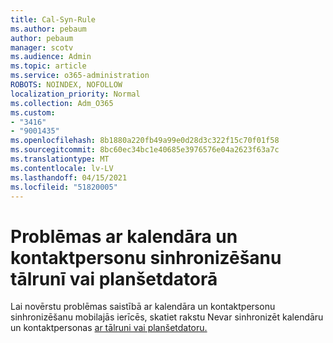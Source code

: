 ```yaml
---
title: Cal-Syn-Rule
ms.author: pebaum
author: pebaum
manager: scotv
ms.audience: Admin
ms.topic: article
ms.service: o365-administration
ROBOTS: NOINDEX, NOFOLLOW
localization_priority: Normal
ms.collection: Adm_O365
ms.custom:
- "3416"
- "9001435"
ms.openlocfilehash: 8b1880a220fb49a99e0d28d3c322f15c70f01f58
ms.sourcegitcommit: 8bc60ec34bc1e40685e3976576e04a2623f63a7c
ms.translationtype: MT
ms.contentlocale: lv-LV
ms.lasthandoff: 04/15/2021
ms.locfileid: "51820005"
---
```

# <a name="problems-syncing-calendar-and-contacts-on-phone-or-tablet"></a>Problēmas ar kalendāra un kontaktpersonu sinhronizēšanu tālrunī vai planšetdatorā

Lai novērstu problēmas saistībā ar kalendāra un kontaktpersonu sinhronizēšanu mobilajās ierīcēs, skatiet rakstu Nevar sinhronizēt kalendāru un kontaktpersonas [ar tālruni vai planšetdatoru.](https://support.office.com/article/can-t-sync-calendar-and-contacts-with-my-phone-or-tablet-8479d764-b9f5-4fff-ba88-edd7c265df9f)